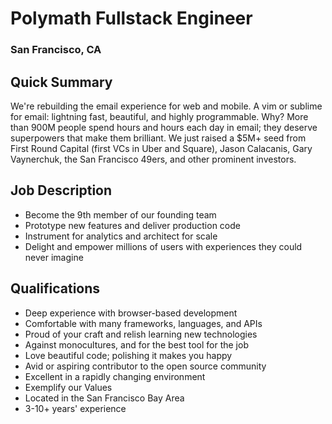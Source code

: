 # Polymath Fullstack Engineer
### San Francisco, CA

## Quick Summary
We're rebuilding the email experience for web and mobile. A vim or sublime for email: lightning fast, beautiful, and highly programmable. Why? More than 900M people spend hours and hours each day in email; they deserve superpowers that make them brilliant. We just raised a $5M+ seed from First Round Capital (first VCs in Uber and Square), Jason Calacanis, Gary Vaynerchuk, the San Francisco 49ers, and other prominent investors.

## Job Description
+  Become the 9th member of our founding team
+  Prototype new features and deliver production code
+  Instrument for analytics and architect for scale
+  Delight and empower millions of users with experiences they could never imagine

## Qualifications
+ Deep experience with browser-based development
+ Comfortable with many frameworks, languages, and APIs
+ Proud of your craft and relish learning new technologies
+ Against monocultures, and for the best tool for the job
+ Love beautiful code; polishing it makes you happy
+ Avid or aspiring contributor to the open source community
+ Excellent in a rapidly changing environment
+ Exemplify our Values
+ Located in the San Francisco Bay Area
+ 3-10+ years' experience
